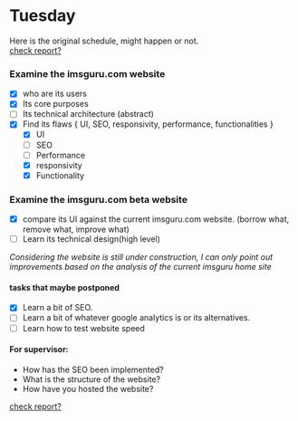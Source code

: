 # Tuesday

Here is the original schedule, might happen or not.\
[check report?](./21_06_2022_report.md)


### Examine the imsguru.com website
- [x] who are its users
- [x] Its core purposes
- [ ] Its technical architecture (abstract)
- [x] Find its flaws { UI, SEO, responsivity, performance, functionalities }
  - [x] UI
  - [ ] SEO
  - [ ] Performance
  - [x] responsivity
  - [x] Functionality

### Examine the imsguru.com  beta website

- [x] compare its UI against the current imsguru.com website. (borrow what, remove what, improve what)
- [ ] Learn its technical design(high level)

*Considering the website is still under construction, I can only point out improvements based on the analysis of the current imsguru home site*


#### tasks that maybe postponed
- [x] Learn a bit of SEO.  
- [ ] Learn a bit of whatever google analytics is or its alternatives.  
- [ ] Learn how to test website speed

#### For supervisor:
- How has the SEO been implemented?
- What is the structure of the website?
- How have you hosted the website?

[check report?](./21_06_2022_report.md)
